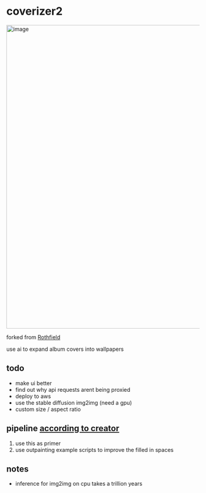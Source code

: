# coverizer2

<img width="792" alt="image" src="https://github.com/baolong281/coverizer2/assets/102436898/313a22db-240f-4f57-8786-b27b374e2b02">

forked from [Rothfield](https://huggingface.co/spaces/Rothfeld/stable-diffusion-mat-outpainting-primer)

use ai to expand album covers into wallpapers

## todo

- make ui better
- find out why api requests arent being proxied
- deploy to aws
- use the stable diffusion img2img (need a gpu)
- custom size / aspect ratio

## pipeline [according to creator](https://huggingface.co/spaces/Rothfeld/stable-diffusion-mat-outpainting-primer/discussions/4)

1. use this as primer
2. use outpainting example scripts to improve the filled in spaces

## notes

- inference for img2img on cpu takes a trillion years
